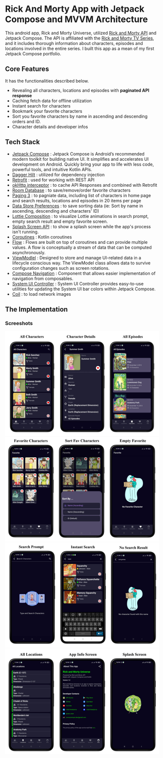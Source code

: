 # Rick And Morty App with Jetpack Compose and MVVM Architecture

This android app, Rick and Morty Universe, utilized [Rick and Morty API](https://rickandmortyapi.com/) and Jetpack Compose. The API is affiliated with
the [Rick and Morty TV Series](https://www.imdb.com/title/tt2861424/), and it includes thorough information about characters, episodes and locations involved in the entire series.
I built this app as a mean of my first Jetpack Compose portfolio.

## Core Features
It has the functionalities described below.
* Revealing all characters, locations and episodes with **paginated API response**
* Caching fetch data for offline utilization
* Instant search for characters
* Bookmark your favorite characters
* Sort you favorite characters by name in ascending and descending orders and ID.
* Character details and developer infos

## Tech Stack
* [Jetpack Compose](https://developer.android.com/develop/ui/compose) : Jetpack Compose is Android’s recommended modern toolkit for building native UI. It simplifies and accelerates UI development on Android. Quickly bring your app to life with less code, powerful tools, and intuitive Kotlin APIs.
* [Dagger Hilt](https://dagger.dev/hilt/) : utilized for dependency injection
* [Retrofit](https://square.github.io/retrofit/) : used for working with REST API
* [okHttp interceptor](https://github.com/square/okhttp/blob/master/okhttp-logging-interceptor/README.md) : to cache API Responses and combined with Retrofit
* [Room Database](https://developer.android.com/jetpack/androidx/releases/room) : to save/remove/order favorite characters
* [Paging 3](https://developer.android.com/topic/libraries/architecture/paging/v3-overview) : to pagniate data, including list of characters in home page and search results, locations and episodes in 20 items per page
* [Data Store Preferences](https://developer.android.com/topic/libraries/architecture/datastore) : to save sorting data (ie: Sort by name in ascending, descending and characters' ID)
* [Lottie Composition](https://github.com/airbnb/lottie/blob/master/android-compose.md) : to visualize Lottie animations in search prompt, empty search result and empty favorite screen.
* [Splash Screen API](https://developer.android.com/develop/ui/views/launch/splash-screen) : to show a splash screen while the app's process isn't running.
* [Coroutines](https://github.com/Kotlin/kotlinx.coroutines) : Kotlin coroutines
* [Flow](https://developer.android.com/kotlin/flow) : Flows are built on top of coroutines and can provide multiple values. A flow is conceptually a stream of data that can be computed asynchronously.
* [ViewModlel](https://developer.android.com/topic/libraries/architecture/viewmodel) : Designed to store and manage UI-related data in a lifecycle conscious way. The ViewModel class allows data to survive configuration changes such as screen rotations.
* [Compose Navigation](https://developer.android.com/develop/ui/compose/navigation) : Component that allows easier implementation of navigation from composables.
* [System UI Controller](https://google.github.io/accompanist/systemuicontroller/) : System UI Controller provides easy-to-use utilities for updating the System UI bar colors within Jetpack Compose.
* [Coil](https://coil-kt.github.io/coil/compose/) : to load network images


## The Implementation
### Screeshots
![Screenshot_1](https://github.com/zawwynnmyat/Rick-And-Morty-Jetpack-Compose-MVVM/blob/master/assets/rick%20and%20morty-images-0.jpg?raw=true)
![Screenshot_2](https://github.com/zawwynnmyat/Rick-And-Morty-Jetpack-Compose-MVVM/blob/master/assets/rick%20and%20morty-images-1.jpg?raw=true)
![Screenshot_3](https://github.com/zawwynnmyat/Rick-And-Morty-Jetpack-Compose-MVVM/blob/master/assets/rick%20and%20morty-images-2.jpg?raw=true)
![Screenshot_4](https://github.com/zawwynnmyat/Rick-And-Morty-Jetpack-Compose-MVVM/blob/master/assets/rick%20and%20morty-images-3.jpg?raw=true)


